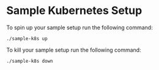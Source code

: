 # Sample Kubernetes Setup

To spin up your sample setup run the following command:

```shell
./sample-k8s up
```

To kill your sample setup run the following command:

```shell
./sample-k8s down
```
